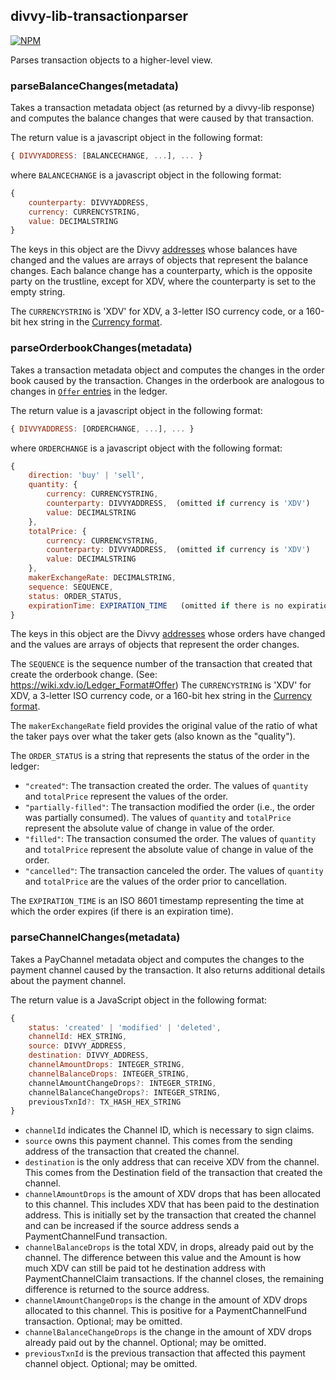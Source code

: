 divvy-lib-transactionparser
----------------------------

[![NPM](https://nodei.co/npm/divvy-lib-transactionparser.png)](https://www.npmjs.org/package/divvy-lib-transactionparser)

Parses transaction objects to a higher-level view.

### parseBalanceChanges(metadata)

Takes a transaction metadata object (as returned by a divvy-lib response) and computes the balance changes that were caused by that transaction.

The return value is a javascript object in the following format:

```javascript
{ DIVVYADDRESS: [BALANCECHANGE, ...], ... }
```

where `BALANCECHANGE` is a javascript object in the following format:

```javascript
{
    counterparty: DIVVYADDRESS,
    currency: CURRENCYSTRING,
    value: DECIMALSTRING
}
```

The keys in this object are the Divvy [addresses](https://wiki.xdv.io/Accounts) whose balances have changed and the values are arrays of objects that represent the balance changes. Each balance change has a counterparty, which is the opposite party on the trustline, except for XDV, where the counterparty is set to the empty string.

The `CURRENCYSTRING` is 'XDV' for XDV, a 3-letter ISO currency code, or a 160-bit hex string in the [Currency format](https://wiki.xdv.io/Currency_format).


### parseOrderbookChanges(metadata)

Takes a transaction metadata object and computes the changes in the order book caused by the transaction. Changes in the orderbook are analogous to changes in [`Offer` entries](https://wiki.xdv.io/Ledger_Format#Offer) in the ledger.


The return value is a javascript object in the following format:

```javascript
{ DIVVYADDRESS: [ORDERCHANGE, ...], ... }
```

where `ORDERCHANGE` is a javascript object with the following format:

```javascript
{
    direction: 'buy' | 'sell',
    quantity: {
        currency: CURRENCYSTRING,
        counterparty: DIVVYADDRESS,  (omitted if currency is 'XDV')
        value: DECIMALSTRING
    },
    totalPrice: {
        currency: CURRENCYSTRING,
        counterparty: DIVVYADDRESS,  (omitted if currency is 'XDV')
        value: DECIMALSTRING
    },
    makerExchangeRate: DECIMALSTRING,
    sequence: SEQUENCE,
    status: ORDER_STATUS,
    expirationTime: EXPIRATION_TIME   (omitted if there is no expiration time)
}
```


The keys in this object are the Divvy [addresses](https://wiki.xdv.io/Accounts) whose orders have changed and the values are arrays of objects that represent the order changes.

The `SEQUENCE` is the sequence number of the transaction that created that create the orderbook change. (See: https://wiki.xdv.io/Ledger_Format#Offer)
The `CURRENCYSTRING` is 'XDV' for XDV, a 3-letter ISO currency code, or a 160-bit hex string in the [Currency format](https://wiki.xdv.io/Currency_format).

The `makerExchangeRate` field provides the original value of the ratio of what the taker pays over what the taker gets (also known as the "quality").

The `ORDER_STATUS` is a string that represents the status of the order in the ledger:

*   `"created"`: The transaction created the order. The values of `quantity` and `totalPrice` represent the values of the order.
*   `"partially-filled"`: The transaction modified the order (i.e., the order was partially consumed). The values of `quantity` and `totalPrice` represent the absolute value of change in value of the order.
*   `"filled"`: The transaction consumed the order. The values of `quantity` and `totalPrice` represent the absolute value of change in value of the order.
*   `"cancelled"`: The transaction canceled the order. The values of `quantity` and `totalPrice` are the values of the order prior to cancellation.

The `EXPIRATION_TIME` is an ISO 8601 timestamp representing the time at which the order expires (if there is an expiration time).

### parseChannelChanges(metadata)

Takes a PayChannel metadata object and computes the changes to the payment channel caused by the transaction. It also returns additional details about the payment channel.

The return value is a JavaScript object in the following format:

```javascript
{
    status: 'created' | 'modified' | 'deleted',
    channelId: HEX_STRING,
    source: DIVVY_ADDRESS,
    destination: DIVVY_ADDRESS,
    channelAmountDrops: INTEGER_STRING,
    channelBalanceDrops: INTEGER_STRING,
    channelAmountChangeDrops?: INTEGER_STRING,
    channelBalanceChangeDrops?: INTEGER_STRING,
    previousTxnId?: TX_HASH_HEX_STRING
}
```

* `channelId` indicates the Channel ID, which is necessary to sign claims.
* `source` owns this payment channel. This comes from the sending address of the transaction that created the channel.
* `destination` is the only address that can receive XDV from the channel. This comes from the Destination field of the transaction that created the channel.
* `channelAmountDrops` is the amount of XDV drops that has been allocated to this channel. This includes XDV that has been paid to the destination address. This is initially set by the transaction that created the channel and can be increased if the source address sends a PaymentChannelFund transaction.
* `channelBalanceDrops` is the total XDV, in drops, already paid out by the channel. The difference between this value and the Amount is how much XDV can still be paid tot he destination address with PaymentChannelClaim transactions. If the channel closes, the remaining difference is returned to the source address.
* `channelAmountChangeDrops` is the change in the amount of XDV drops allocated to this channel. This is positive for a PaymentChannelFund transaction. Optional; may be omitted.
* `channelBalanceChangeDrops` is the change in the amount of XDV drops already paid out by the channel. Optional; may be omitted.
* `previousTxnId` is the previous transaction that affected this payment channel object. Optional; may be omitted.
